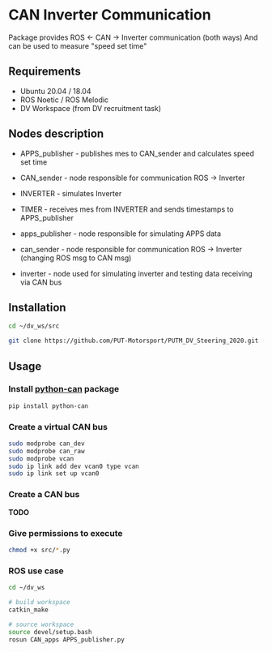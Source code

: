 # CAN Inverter Communication


Package provides ROS <- CAN -> Inverter communication (both ways)
And can be used to measure "speed set time"



## Requirements

- Ubuntu 20.04 / 18.04
- ROS Noetic / ROS Melodic
- DV Workspace (from DV recruitment task)


## Nodes description

- APPS_publisher - publishes mes to CAN_sender and calculates speed set time
- CAN_sender - node responsible for communication ROS -> Inverter
- INVERTER - simulates Inverter
- TIMER - receives mes from INVERTER and sends timestamps to APPS_publisher


- apps_publisher - node responsible for simulating APPS data
- can_sender - node responsible for communication ROS -> Inverter (changing ROS msg to CAN msg)
- inverter - node used for simulating inverter and testing data receiving via CAN bus 

## Installation

```bash
cd ~/dv_ws/src

git clone https://github.com/PUT-Motorsport/PUTM_DV_Steering_2020.git -b feature/inverter-steering-class-approach

```

## Usage

### Install [python-can](https://pypi.org/project/python-can/) package

```bash
pip install python-can
```

### Create a virtual CAN bus

```bash
sudo modprobe can_dev
sudo modprobe can_raw
sudo modprobe vcan
sudo ip link add dev vcan0 type vcan
sudo ip link set up vcan0
```

### Create a CAN bus

**TODO**

### Give permissions to execute

```bash
chmod +x src/*.py
```

### ROS use case

```bash
cd ~/dv_ws

# build workspace
catkin_make

# source workspace
source devel/setup.bash
rosun CAN_apps APPS_publisher.py 
```
